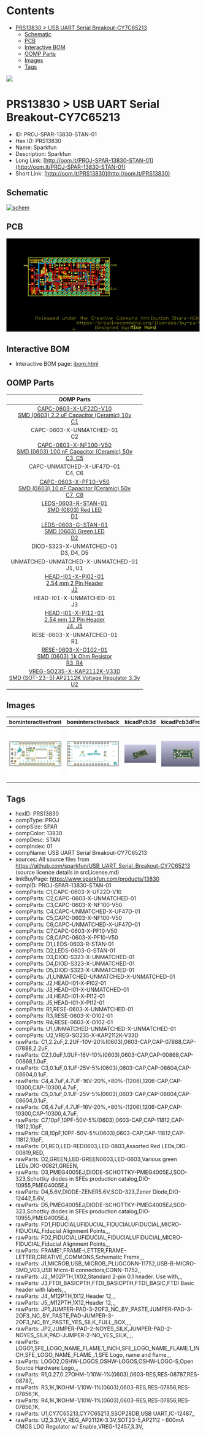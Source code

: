 



Contents
========

* [PRS13830 > USB UART Serial Breakout-CY7C65213](#prs13830--usb-uart-serial-breakout-cy7c65213)
	* [Schematic](#schematic)
	* [PCB](#pcb)
	* [Interactive BOM](#interactive-bom)
	* [OOMP Parts](#oomp-parts)
	* [Images](#images)
	* [Tags](#tags)
  
![][im]
# PRS13830 > USB UART Serial Breakout-CY7C65213

- ID: PROJ-SPAR-13830-STAN-01
- Hex ID: PRS13830
- Name: Sparkfun
- Description: Sparkfun
- Long Link: [http://oom.lt/PROJ-SPAR-13830-STAN-01](http://oom.lt/PROJ-SPAR-13830-STAN-01)
- Short Link: [http://oom.lt/PRS13830](http://oom.lt/PRS13830)

## Schematic
  
[![schem](eagleSchemImage.png)](eagleSchemImage.png)
## PCB
  
[![pcb](eagleImage.png)](eagleImage.png)
## Interactive BOM

- Interactive BOM page: [ibom.html](https://htmlpreview.github.io/?https://github.com/oomlout/oomlout_OOMP_projects/blob/main/PROJ-SPAR-13830-STAN-01/kicad/bom/ibom.html)

## OOMP Parts
  

|OOMP Parts|
| :---: |
|[CAPC-0603-X-UF22D-V10<br> SMD (0603) 2.2 uF Capacitor (Ceramic) 10v<br> C1](https://github.com/oomlout/oomlout_OOMP_parts/tree/main/CAPC-0603-X-UF22D-V10/)|
|CAPC-0603-X-UNMATCHED-01<BR>C2|
|[CAPC-0603-X-NF100-V50<br> SMD (0603) 100 nF Capacitor (Ceramic) 50v<br> C3, C5](https://github.com/oomlout/oomlout_OOMP_parts/tree/main/CAPC-0603-X-NF100-V50/)|
|CAPC-UNMATCHED-X-UF47D-01<BR>C4, C6|
|[CAPC-0603-X-PF10-V50<br> SMD (0603) 10 pF Capacitor (Ceramic) 50v<br> C7, C8](https://github.com/oomlout/oomlout_OOMP_parts/tree/main/CAPC-0603-X-PF10-V50/)|
|[LEDS-0603-R-STAN-01<br> SMD (0603) Red LED<br> D1](https://github.com/oomlout/oomlout_OOMP_parts/tree/main/LEDS-0603-R-STAN-01/)|
|[LEDS-0603-G-STAN-01<br> SMD (0603) Green LED<br> D2](https://github.com/oomlout/oomlout_OOMP_parts/tree/main/LEDS-0603-G-STAN-01/)|
|DIOD-S323-X-UNMATCHED-01<BR>D3, D4, D5|
|UNMATCHED-UNMATCHED-X-UNMATCHED-01<BR>J1, U1|
|[HEAD-I01-X-PI02-01<br> 2.54 mm 2 Pin Header<br> J2](https://github.com/oomlout/oomlout_OOMP_parts/tree/main/HEAD-I01-X-PI02-01/)|
|HEAD-I01-X-UNMATCHED-01<BR>J3|
|[HEAD-I01-X-PI12-01<br> 2.54 mm 12 Pin Header<br> J4, J5](https://github.com/oomlout/oomlout_OOMP_parts/tree/main/HEAD-I01-X-PI12-01/)|
|RESE-0603-X-UNMATCHED-01<BR>R1|
|[RESE-0603-X-O102-01<br> SMD (0603) 1k Ohm Resistor<br> R3, R4](https://github.com/oomlout/oomlout_OOMP_parts/tree/main/RESE-0603-X-O102-01/)|
|[VREG-SO235-X-KAP2112K-V33D<br> SMD (SOT-23-5) AP2112K Voltage Regulator 3.3v<br> U2](https://github.com/oomlout/oomlout_OOMP_parts/tree/main/VREG-SO235-X-KAP2112K-V33D/)|

## Images
  
  

|bominteractivefront|bominteractiveback|kicadPcb3d|kicadPcb3dFront|kicadPcb3dBack|eagleImage|eagleSchemImage|pcbdraw|pcbdrawback|
| :---: | :---: | :---: | :---: | :---: | :---: | :---: | :---: | :---: |
|[![bominteractivefront](bomFront_140.png)](bomFront.png)|[![bominteractiveback](bomBack_140.png)](bomBack.png)|[![kicadPcb3d](kicadPcb3d_140.png)](kicadPcb3d.png)|[![kicadPcb3dFront](kicadPcb3dFront_140.png)](kicadPcb3dFront.png)|[![kicadPcb3dBack](kicadPcb3dBack_140.png)](kicadPcb3dBack.png)|[![eagleImage](eagleImage_140.png)](eagleImage.png)|[![eagleSchemImage](eagleSchemImage_140.png)](eagleSchemImage.png)|[![pcbdraw](pcbdraw_140.png)](pcbdraw.png)|[![pcbdrawback](pcbdrawBack_140.png)](pcbdrawBack.png)|

## Tags

- hexID: PRS13830
- oompType: PROJ
- oompSize: SPAR
- oompColor: 13830
- oompDesc: STAN
- oompIndex: 01
- oompName: USB UART Serial Breakout-CY7C65213
- sources: All source files from https://github.com/sparkfun/USB_UART_Serial_Breakout-CY7C65213 (source licence details in srcLicense.md)
- linkBuyPage: https://www.sparkfun.com/products/13830
- oompID: PROJ-SPAR-13830-STAN-01
- oompParts: C1,CAPC-0603-X-UF22D-V10
- oompParts: C2,CAPC-0603-X-UNMATCHED-01
- oompParts: C3,CAPC-0603-X-NF100-V50
- oompParts: C4,CAPC-UNMATCHED-X-UF47D-01
- oompParts: C5,CAPC-0603-X-NF100-V50
- oompParts: C6,CAPC-UNMATCHED-X-UF47D-01
- oompParts: C7,CAPC-0603-X-PF10-V50
- oompParts: C8,CAPC-0603-X-PF10-V50
- oompParts: D1,LEDS-0603-R-STAN-01
- oompParts: D2,LEDS-0603-G-STAN-01
- oompParts: D3,DIOD-S323-X-UNMATCHED-01
- oompParts: D4,DIOD-S323-X-UNMATCHED-01
- oompParts: D5,DIOD-S323-X-UNMATCHED-01
- oompParts: J1,UNMATCHED-UNMATCHED-X-UNMATCHED-01
- oompParts: J2,HEAD-I01-X-PI02-01
- oompParts: J3,HEAD-I01-X-UNMATCHED-01
- oompParts: J4,HEAD-I01-X-PI12-01
- oompParts: J5,HEAD-I01-X-PI12-01
- oompParts: R1,RESE-0603-X-UNMATCHED-01
- oompParts: R3,RESE-0603-X-O102-01
- oompParts: R4,RESE-0603-X-O102-01
- oompParts: U1,UNMATCHED-UNMATCHED-X-UNMATCHED-01
- oompParts: U2,VREG-SO235-X-KAP2112K-V33D
- rawParts: C1,2.2uF,2.2UF-10V-20%(0603),0603-CAP,CAP-07888,CAP-07888,2.2uF,
- rawParts: C2,1.0uF,1.0UF-16V-10%(0603),0603-CAP,CAP-00868,CAP-00868,1.0uF,
- rawParts: C3,0.1uF,0.1UF-25V-5%(0603),0603-CAP,CAP-08604,CAP-08604,0.1uF,
- rawParts: C4,4.7uF,4.7UF-16V-20%,+80%-(1206),1206-CAP,CAP-10300,CAP-10300,4.7uF,
- rawParts: C5,0.1uF,0.1UF-25V-5%(0603),0603-CAP,CAP-08604,CAP-08604,0.1uF,
- rawParts: C6,4.7uF,4.7UF-16V-20%,+80%-(1206),1206-CAP,CAP-10300,CAP-10300,4.7uF,
- rawParts: C7,10pF,10PF-50V-5%(0603),0603-CAP,CAP-11812,CAP-11812,10pF,
- rawParts: C8,10pF,10PF-50V-5%(0603),0603-CAP,CAP-11812,CAP-11812,10pF,
- rawParts: D1,RED,LED-RED0603,LED-0603,Assorted Red LEDs,DIO-00819,RED,
- rawParts: D2,GREEN,LED-GREEN0603,LED-0603,Various green LEDs,DIO-00821,GREEN,
- rawParts: D3,PMEG4005EJ,DIODE-SCHOTTKY-PMEG4005EJ,SOD-323,Schottky diodes in SFEs production catalog,DIO-10955,PMEG4005EJ,
- rawParts: D4,5.6V,DIODE-ZENER5.6V,SOD-323,Zener Diode,DIO-12442,5.6V,
- rawParts: D5,PMEG4005EJ,DIODE-SCHOTTKY-PMEG4005EJ,SOD-323,Schottky diodes in SFEs production catalog,DIO-10955,PMEG4005EJ,
- rawParts: FD1,FIDUCIALUFIDUCIAL,FIDUCIALUFIDUCIAL,MICRO-FIDUCIAL,Fiducial Alignment Points,,,
- rawParts: FD2,FIDUCIALUFIDUCIAL,FIDUCIALUFIDUCIAL,MICRO-FIDUCIAL,Fiducial Alignment Points,,,
- rawParts: FRAME1,FRAME-LETTER,FRAME-LETTER,CREATIVE_COMMONS,Schematic Frame,,,
- rawParts: J1,MICROB,USB_MICROB_PLUGCONN-11752,USB-B-MICRO-SMD_V03,USB Micro-B connectors,CONN-11752,,
- rawParts: J2,,M02PTH,1X02,Standard 2-pin 0.1 header. Use with,,,
- rawParts: J3,FTDI_BASICPTH,FTDI_BASICPTH,FTDI_BASIC,FTDI Basic header with labels,,,
- rawParts: J4,,M12PTH,1X12,Header 12,,,
- rawParts: J5,,M12PTH,1X12,Header 12,,,
- rawParts: JP1,JUMPER-PAD-3-2OF3_NC_BY_PASTE,JUMPER-PAD-3-2OF3_NC_BY_PASTE,PAD-JUMPER-3-2OF3_NC_BY_PASTE_YES_SILK_FULL_BOX,,,,
- rawParts: JP2,JUMPER-PAD-2-NOYES_SILK,JUMPER-PAD-2-NOYES_SILK,PAD-JUMPER-2-NO_YES_SILK,,,,
- rawParts: LOGO1,SFE_LOGO_NAME_FLAME.1_INCH,SFE_LOGO_NAME_FLAME.1_INCH,SFE_LOGO_NAME_FLAME_.1,SFE Logo, name and flame,,,
- rawParts: LOGO2,OSHW-LOGOS,OSHW-LOGOS,OSHW-LOGO-S,Open Source Hardware Logo,,,
- rawParts: R1,0.27,0.27OHM-1/10W-1%(0603),0603-RES,RES-08787,RES-08787,,
- rawParts: R3,1K,1KOHM-1/10W-1%(0603),0603-RES,RES-07856,RES-07856,1K,
- rawParts: R4,1K,1KOHM-1/10W-1%(0603),0603-RES,RES-07856,RES-07856,1K,
- rawParts: U1,CY7C65213,CY7C65213,SSOP28DB,USB UART,IC-12487,,
- rawParts: U2,3.3V,V_REG_AP2112K-3.3V,SOT23-5,AP2112 - 600mA CMOS LDO Regulator w/ Enable,VREG-12457,3.3V,



[im]: kicadPcb3d_450.png
